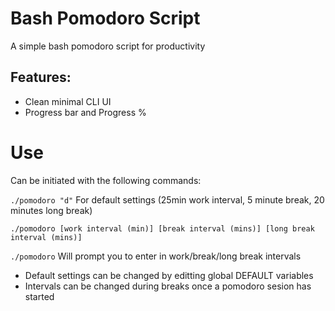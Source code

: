 # Bash Pomodoro Script 

A simple bash pomodoro script for productivity

## Features:
- Clean minimal CLI UI
- Progress bar and Progress %

# Use

Can be initiated with the following commands:

`./pomodoro "d"` For default settings (25min work interval, 5 minute break, 20 minutes long break)

`./pomodoro [work interval (min)] [break interval (mins)] [long break interval (mins)]`

`./pomodoro` Will prompt you to enter in work/break/long break intervals

- Default settings can be changed by editting global DEFAULT variables
- Intervals can be changed during breaks once a pomodoro sesion has started